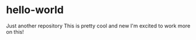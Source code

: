 # hello-world
Just another repository
This is pretty cool
and new
I'm excited to work more on this!
